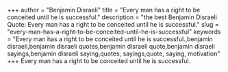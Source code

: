 +++
author = "Benjamin Disraeli"
title = "Every man has a right to be conceited until he is successful."
description = "the best Benjamin Disraeli Quote: Every man has a right to be conceited until he is successful."
slug = "every-man-has-a-right-to-be-conceited-until-he-is-successful"
keywords = "Every man has a right to be conceited until he is successful.,benjamin disraeli,benjamin disraeli quotes,benjamin disraeli quote,benjamin disraeli sayings,benjamin disraeli saying,quotes, sayings,quote, saying, motivation"
+++
Every man has a right to be conceited until he is successful.
